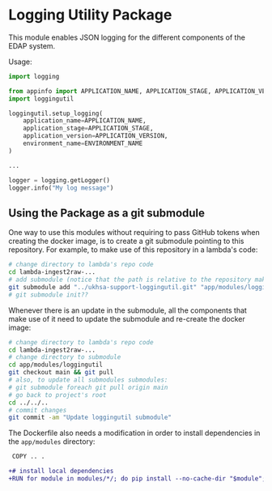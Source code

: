 # Logging Utility Package

This module enables JSON logging for the different components of the EDAP system.

Usage:

```python
import logging

from appinfo import APPLICATION_NAME, APPLICATION_STAGE, APPLICATION_VERSION, ENVIRONMENT_NAME
import loggingutil

loggingutil.setup_logging(
    application_name=APPLICATION_NAME,
    application_stage=APPLICATION_STAGE,
    application_version=APPLICATION_VERSION,
    environment_name=ENVIRONMENT_NAME
)

...

logger = logging.getLogger()
logger.info("My log message")
```

## Using the Package as a git submodule

One way to use this modules without requiring to pass GitHub tokens when creating the docker image, is to create a git
submodule pointing to this repository. For example, to make use of this repository in a lambda's code:

```bash
# change directory to lambda's repo code
cd lambda-ingest2raw-...
# add submodule (notice that the path is relative to the repository making use of the module)
git submodule add "../ukhsa-support-loggingutil.git" "app/modules/loggingutil"
# git submodule init??
```

Whenever there is an update in the submodule, all the components that make use of it need to update the submodule and
re-create the docker image:

```bash
# change directory to lambda's repo code
cd lambda-ingest2raw-...
# change directory to submodule
cd app/modules/loggingutil
git checkout main && git pull
# also, to update all submodules submodules:
# git submodule foreach git pull origin main
# go back to project's root
cd ../../..
# commit changes
git commit -am "Update loggingutil submodule"
```

The Dockerfile also needs a modification in order to install dependencies in the ``app/modules`` directory:

```diff
 COPY .. .

+# install local dependencies
+RUN for module in modules/*/; do pip install --no-cache-dir "$module"; done
```
